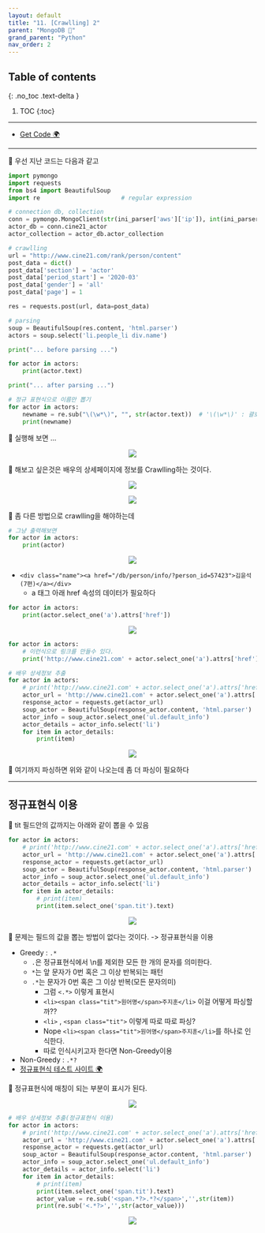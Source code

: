```yaml
---
layout: default
title: "11. [Crawlling] 2"
parent: "MongoDB 💾"
grand_parent: "Python"
nav_order: 2
---
```


## Table of contents
{: .no_toc .text-delta }

1. TOC
{:toc}

---

* [Get Code 🌍](https://github.com/EasyCoding-7/pymongo_examples/blob/main/pymongo_1/pymongo_1/pymongo_2.py)

---

🚗 우선 지난 코드는 다음과 같고

```py
import pymongo
import requests
from bs4 import BeautifulSoup
import re                       # regular expression

# connection db, collection
conn = pymongo.MongoClient(str(ini_parser['aws']['ip']), int(ini_parser['aws']['port']))
actor_db = conn.cine21_actor
actor_collection = actor_db.actor_collection

# crawlling
url = "http://www.cine21.com/rank/person/content"
post_data = dict()
post_data['section'] = 'actor'
post_data['period_start'] = '2020-03'
post_data['gender'] = 'all'
post_data['page'] = 1

res = requests.post(url, data=post_data)

# parsing
soup = BeautifulSoup(res.content, 'html.parser')
actors = soup.select('li.people_li div.name')

print("... before parsing ...")

for actor in actors:
    print(actor.text)

print("... after parsing ...")

# 정규 표현식으로 이름만 뽑기
for actor in actors:
    newname = re.sub("\(\w*\)", "", str(actor.text))  # '\(\w*\)' : 괄호안의( \(\) ) 어떤문자( w* ) 든 '' 삭제해 달라
    print(newname)
```

🚗 실행해 보면 ...

<p align="center">
  <img src="https://taehyungs-programming-blog.github.io/blog/assets/images/python/nosql/nosql-7-1.png"/>
</p>

🚗 해보고 싶은것은 배우의 상세페이지에 정보를 Crawlling하는 것이다.

<p align="center">
  <img src="https://taehyungs-programming-blog.github.io/blog/assets/images/python/nosql/nosql-7-2.png"/>
</p>

<p align="center">
  <img src="https://taehyungs-programming-blog.github.io/blog/assets/images/python/nosql/nosql-7-3.png"/>
</p>

🚗 좀 다른 방법으로 crawlling을 해야하는데

```py
# 그냥 출력해보면
for actor in actors:
    print(actor)
```

<p align="center">
  <img src="https://taehyungs-programming-blog.github.io/blog/assets/images/python/nosql/nosql-7-4.png"/>
</p>

* `<div class="name"><a href="/db/person/info/?person_id=57423">김윤석(7편)</a></div>`
    * a 태그 아래 href 속성의 데이터가 필요하다

```py
for actor in actors:
    print(actor.select_one('a').attrs['href'])
```

<p align="center">
  <img src="https://taehyungs-programming-blog.github.io/blog/assets/images/python/nosql/nosql-7-5.png"/>
</p>

```py
for actor in actors:
    # 이런식으로 링크를 만들수 있다.
    print('http://www.cine21.com' + actor.select_one('a').attrs['href'])
```

```py
# 배우 상세정보 추출
for actor in actors:
    # print('http://www.cine21.com' + actor.select_one('a').attrs['href'])
    actor_url = 'http://www.cine21.com' + actor.select_one('a').attrs['href']
    response_actor = requests.get(actor_url)
    soup_actor = BeautifulSoup(response_actor.content, 'html.parser')
    actor_info = soup_actor.select_one('ul.default_info')
    actor_details = actor_info.select('li')
    for item in actor_details:
        print(item)
```

<p align="center">
  <img src="https://taehyungs-programming-blog.github.io/blog/assets/images/python/nosql/nosql-7-6.png"/>
</p>

🚗 여기까지 파싱하면 위와 같이 나오는데 좀 더 파싱이 필요하다

---

## 정규표현식 이용

🚗 tit 필드안의 값까지는 아래와 같이 뽑을 수 있음

```py
for actor in actors:
    # print('http://www.cine21.com' + actor.select_one('a').attrs['href'])
    actor_url = 'http://www.cine21.com' + actor.select_one('a').attrs['href']
    response_actor = requests.get(actor_url)
    soup_actor = BeautifulSoup(response_actor.content, 'html.parser')
    actor_info = soup_actor.select_one('ul.default_info')
    actor_details = actor_info.select('li')
    for item in actor_details:
        # print(item)
        print(item.select_one('span.tit').text)
```

<p align="center">
  <img src="https://taehyungs-programming-blog.github.io/blog/assets/images/python/nosql/nosql-7-7.png"/>
</p>

🚗 문제는 필드의 값을 뽑는 방법이 없다는 것이다. -> 정규표현식을 이용

* Greedy : `.*`
    * `.`은 정규표현식에서 \n를 제외한 모든 한 개의 문자를 의미한다.
    * `*`는 앞 문자가 0번 혹은 그 이상 반복되는 패턴
    * `.*`는 문자가 0번 혹은 그 이상 반복(모든 문자의미)
        * 그럼 `<.*>` 이렇게 표현시
        * `<li><span class="tit">원어명</span>주지훈</li>` 이걸 어떻게 파싱할까?? 
        * `<li>` , `<span class="tit">` 이렇게 따로 따로 파싱?
        * Nope `<li><span class="tit">원어명</span>주지훈</li>`를 하나로 인식한다.
        * 따로 인식시키고자 한다면 Non-Greedy이용
* Non-Greedy : `.*?`
* [정규표현식 테스트 사이트 🌍](https://regexr.com)

🚗 정규표현식에 매칭이 되는 부분이 표시가 된다.

<p align="center">
  <img src="https://taehyungs-programming-blog.github.io/blog/assets/images/python/nosql/nosql-7-8.png"/>
</p>

```py
# 배우 상세정보 추출(정규표현식 이용)
for actor in actors:
    # print('http://www.cine21.com' + actor.select_one('a').attrs['href'])
    actor_url = 'http://www.cine21.com' + actor.select_one('a').attrs['href']
    response_actor = requests.get(actor_url)
    soup_actor = BeautifulSoup(response_actor.content, 'html.parser')
    actor_info = soup_actor.select_one('ul.default_info')
    actor_details = actor_info.select('li')
    for item in actor_details:
        # print(item)
        print(item.select_one('span.tit').text)
        actor_value = re.sub('<span.*?>.*?</span>','',str(item))
        print(re.sub('<.*?>','',str(actor_value)))
```

<p align="center">
  <img src="https://taehyungs-programming-blog.github.io/blog/assets/images/python/nosql/nosql-7-9.png"/>
</p>